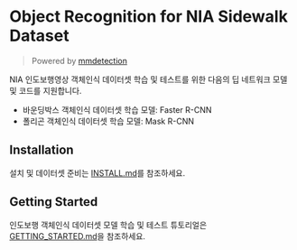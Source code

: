 # Object Recognition for NIA Sidewalk Dataset 
> Powered by [mmdetection](https://github.com/open-mmlab/mmdetection)

NIA 인도보행영상 객체인식 데이터셋 학습 및 테스트를 위한 다음의 딥 네트워크 모델 및 코드를 지원합니다.
 - 바운딩박스 객체인식 데이터셋 학습 모델: Faster R-CNN
 - 폴리곤 객체인식 데이터셋 학습 모델: Mask R-CNN 


## Installation
설치 및 데이터셋 준비는 [INSTALL.md](./docs/INSTALL.md)를 참조하세요.

## Getting Started
인도보행 객체인식 데이터셋 모델 학습 및 테스트 튜토리얼은 [GETTING_STARTED.md](./docs/GETTING_STARTED.md)을 참조하세요. 

